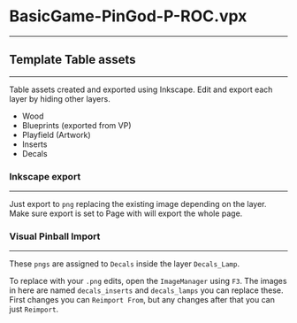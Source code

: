 # BasicGame-PinGod-P-ROC.vpx
---

## Template Table assets
---

Table assets created and exported using Inkscape. Edit and export each layer by hiding other layers.

- Wood
- Blueprints (exported from VP)
- Playfield (Artwork)
- Inserts
- Decals

### Inkscape export
---

Just export to `png` replacing the existing image depending on the layer. Make sure export is set to Page with will export the whole page.

### Visual Pinball Import
---

These `pngs` are assigned to `Decals` inside the layer `Decals_Lamp`.

To replace with your `.png` edits, open the `ImageManager` using `F3`. The images in here are named `decals_inserts` and `decals_lamps` you can replace these. First changes you can `Reimport From`, but any changes after that you can just `Reimport`.

